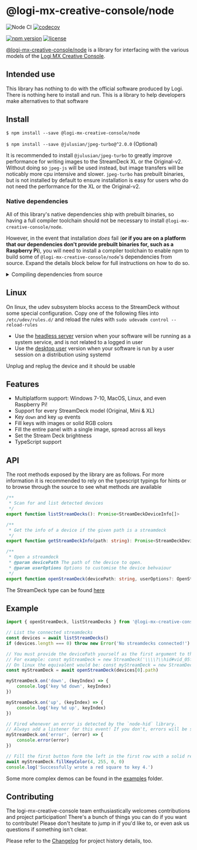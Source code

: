 # @logi-mx-creative-console/node

![Node CI](https://github.com/Julusian/node-logi-mx-creative-console/workflows/Node%20CI/badge.svg)
[![codecov](https://codecov.io/gh/Julusian/node-logi-mx-creative-console/branch/master/graph/badge.svg?token=Hl4QXGZJMF)](https://codecov.io/gh/Julusian/node-logi-mx-creative-console)

[![npm version](https://img.shields.io/npm/v/@logi-mx-creative-console/node.svg)](https://npm.im/@logi-mx-creative-console/node)
[![license](https://img.shields.io/npm/l/@logi-mx-creative-console/node.svg)](https://npm.im/@logi-mx-creative-console/node)

[@logi-mx-creative-console/node](https://www.npmjs.com/org/logi-mx-creative-console) is a library for interfacing with the various models of the [Logi MX Creative Console](https://www.logitech.com/en-gb/products/keyboards/mx-creative-console.html).

## Intended use

This library has nothing to do with the official software produced by Logi. There is nothing here to install and run. This is a library to help developers make alternatives to that software

## Install

`$ npm install --save @logi-mx-creative-console/node`

`$ npm install --save @julusian/jpeg-turbo@^2.0.0` (Optional)

It is recommended to install `@julusian/jpeg-turbo` to greatly improve performance for writing images to the StreamDeck XL or the Original-v2. Without doing so `jpeg-js` will be used instead, but image transfers will be noticably more cpu intensive and slower. `jpeg-turbo` has prebuilt binaries, but is not installed by default to ensure installation is easy for users who do not need the performance for the XL or the Original-v2.

### Native dependencies

All of this library's native dependencies ship with prebuilt binaries, so having a full compiler toolchain should not be necessary to install `@logi-mx-creative-console/node`.

However, in the event that installation _does_ fail (**or if you are on a platform that our dependencies don't provide prebuilt binaries for, such as a Raspberry Pi**), you will need to install a compiler toolchain to enable npm to build some of `@logi-mx-creative-console/node`'s dependencies from source. Expand the details block below for full instructions on how to do so.

<details>
	<summary>Compiling dependencies from source</summary>
	
* Windows
  * Install [`windows-build-tools`](https://github.com/felixrieseberg/windows-build-tools):
  ```bash
  npm install --global windows-build-tools
  ```
* MacOS
  * Install the Xcode Command Line Tools:
  ```bash
  xcode-select --install
  ```
* Linux (**including Raspberry Pi**)
  * Follow the instructions for Linux in the ["Compiling from source"](https://github.com/node-hid/node-hid#compiling-from-source) steps for 
  * Try installing `@logi-mx-creative-console/node`
  * If you still have issues, ensure everything is updated and try again:
	```bash
	sudo apt-get update && sudo apt-get upgrade
	```
</details>

## Linux

On linux, the udev subsystem blocks access to the StreamDeck without some special configuration.
Copy one of the following files into `/etc/udev/rules.d/` and reload the rules with `sudo udevadm control --reload-rules`

-   Use the [headless server](./udev/50-logi-mx-creative-console-headless.rules) version when your software will be running as a system service, and is not related to a logged in user
-   Use the [desktop user](./udev/50-logi-mx-creative-console-user.rules) version when your software is run by a user session on a distribution using systemd

Unplug and replug the device and it should be usable

## Features

-   Multiplatform support: Windows 7-10, MacOS, Linux, and even Raspberry Pi!
-   Support for every StreamDeck model (Original, Mini & XL)
-   Key `down` and key `up` events
-   Fill keys with images or solid RGB colors
-   Fill the entire panel with a single image, spread across all keys
-   Set the Stream Deck brightness
-   TypeScript support

## API

The root methods exposed by the library are as follows. For more information it is recommended to rely on the typescript typings for hints or to browse through the source to see what methods are available

```typescript
/**
 * Scan for and list detected devices
 */
export function listStreamDecks(): Promise<StreamDeckDeviceInfo[]>

/**
 * Get the info of a device if the given path is a streamdeck
 */
export function getStreamDeckInfo(path: string): Promise<StreamDeckDeviceInfo | undefined>

/**
 * Open a streamdeck
 * @param devicePath The path of the device to open.
 * @param userOptions Options to customise the device behvaiour
 */
export function openStreamDeck(devicePath: string, userOptions?: OpenStreamDeckOptionsNode): Promise<StreamDeck>
```

The StreamDeck type can be found [here](/packages/core/src/models/types.ts#L15)

## Example

```typescript
import { openStreamDeck, listStreamDecks } from '@logi-mx-creative-console/node'

// List the connected streamdecks
const devices = await listStreamDecks()
if (devices.length === 0) throw new Error('No streamdecks connected!')

// You must provide the devicePath yourself as the first argument to the constructor.
// For example: const myStreamDeck = new StreamDeck('\\\\?\\hid#vid_05f3&pid_0405&mi_00#7&56cf813&0&0000#{4d1e55b2-f16f-11cf-88cb-001111000030}')
// On linux the equivalent would be: const myStreamDeck = new StreamDeck('0001:0021:00')
const myStreamDeck = await openStreamDeck(devices[0].path)

myStreamDeck.on('down', (keyIndex) => {
	console.log('key %d down', keyIndex)
})

myStreamDeck.on('up', (keyIndex) => {
	console.log('key %d up', keyIndex)
})

// Fired whenever an error is detected by the `node-hid` library.
// Always add a listener for this event! If you don't, errors will be silently dropped.
myStreamDeck.on('error', (error) => {
	console.error(error)
})

// Fill the first button form the left in the first row with a solid red color. This is asynchronous.
await myStreamDeck.fillKeyColor(4, 255, 0, 0)
console.log('Successfully wrote a red square to key 4.')
```

Some more complex demos can be found in the [examples](examples/) folder.

## Contributing

The logi-mx-creative-console team enthusiastically welcomes contributions and project participation! There's a bunch of things you can do if you want to contribute! Please don't hesitate to jump in if you'd like to, or even ask us questions if something isn't clear.

Please refer to the [Changelog](CHANGELOG.md) for project history details, too.
